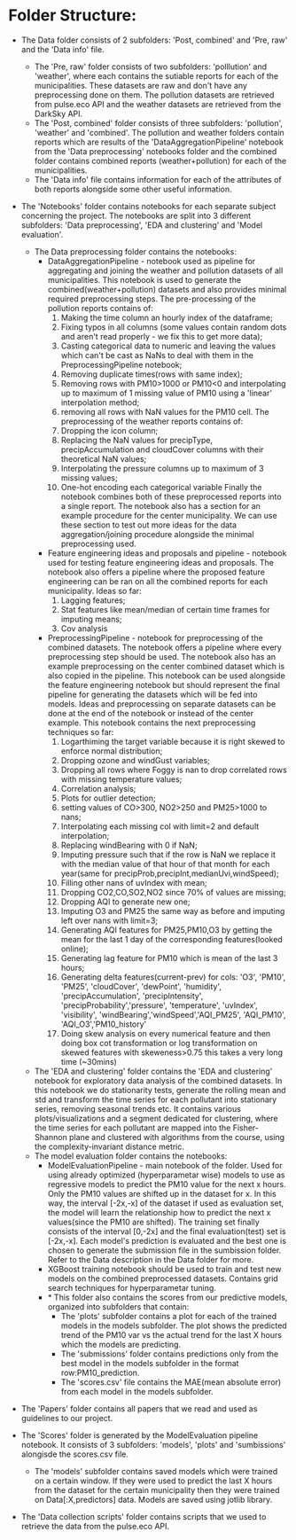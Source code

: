 # Folder Structure:

- The Data folder consists of 2 subfolders: 'Post, combined' and 'Pre, raw' and the 'Data info' file.
    - The 'Pre, raw' folder consists of two subfolders: 'polllution' and 'weather', where each contains the sutiable reports for each of the municipalities. These datasets are raw and don't have any preprocessing done on them. The pollution datasets are retrieved from pulse.eco API and the weather datasets are retrieved from the DarkSky API.
    - The 'Post, combined' folder consists of three subfolders: 'pollution', 'weather' and 'combined'. The pollution and weather folders contain reports which are results of the 'DataAggregationPipeline' notebook from the 'Data preprocessing' notebooks folder and the combined folder contains combined reports (weather+pollution) for each of the municipalities.
    - The 'Data info' file contains information for each of the attributes of both reports alongside some other useful information.
- The 'Notebooks' folder contains notebooks for each separate subject concerning the project. The notebooks are split into 3 different subfolders: 'Data preprocessing', 'EDA and clustering' and 'Model evaluation'.
    - The Data preprocessing folder contains the notebooks:
	    - DataAggregationPipeline - notebook used as pipeline for aggregating and joining the weather and pollution datasets of all municipalities. This notebook is used to generate the combined(weather+pollution) datasets and also provides minimal required preprocessing steps. The pre-processing of the pollution reports contains of:
            1. Making the time column an hourly index of the dataframe; 
            1. Fixing typos in all columns (some values contain random dots and aren't read properly - we fix this to get more data);
            1. Casting categorical data to numeric and leaving the values which can't be cast as NaNs to deal with them in the PreprocessingPipeline notebook;
            1. Removing duplicate times(rows with same index);
            1. Removing rows with PM10>1000 or PM10<0 and interpolating up to maximum of 1 missing value of PM10 using a 'linear' interpolation method; 
            1. removing all rows with NaN values for the PM10 cell. 
            The preprocessing of the weather reports contains of: 
            1. Dropping the icon column; 
            1. Replacing the NaN values for precipType, precipAccumulation and cloudCover columns with their theoretical NaN values;
            1. Interpolating the pressure columns up to maximum of 3 missing values;
            1. One-hot encoding each categorical variable
            Finally the notebook combines both of these preprocessed reports into a single report. The notebook also has a section for an example procedure	for the center municipality. We can use these section to test out more ideas for the data aggregation/joining procedure alongside the minimal preprocessing used.
	    - Feature engineering ideas and proposals and pipeline - notebook used for testing feature engineering ideas and proposals. The notebook also offers a pipeline	where the proposed feature engineering can be ran on all the combined reports for each municipality. Ideas so far:
            1. Lagging features;
            1. Stat features like mean/median of certain time frames for imputing means;
            1. Cov analysis
	    - PreprocessingPipeline - notebook for preprocessing of the combined datasets. The notebook offers a pipeline where every preprocessing step should be used. The notebook also has an example preprocessing on the center combined dataset which is also copied in the pipeline. This notebook can be used alongside the feature engineering notebook but should represent the final pipeline for generating the datasets which will be fed into models. Ideas and preprocessing on separate datasets can be done at the end of the  notebook or instead of the center example.	This notebook contains the next preprocessing techniques so far:
            1. Logarthiming the target variable because it is right skewed to enforce normal distribution; 
            1. Dropping ozone and windGust variables; 
            1. Dropping all rows where Foggy is nan to drop correlated rows with missing temperature values; 
            1. Correlation analysis;
            1. Plots for outlier detection; 
            1. setting values of CO>300, NO2>250 and PM25>1000 to nans;
            1. Interpolating each missing col with limit=2 and default interpolation;
            1. Replacing windBearing with 0 if NaN;
            1. Imputing pressure such that if the row is NaN we replace it with the median value of that hour of that month for each year(same for precipProb,precipInt,medianUvi,windSpeed);
            1. Filling other nans of uvIndex with mean;
            1. Dropping CO2,CO,SO2,NO2 since 70% of values are missing;
            1. Dropping AQI to generate new one;
            1. Imputing O3 and PM25 the same way as before and imputing left over nans with limit=3;
            1. Generating AQI features for PM25,PM10,O3 by getting the mean for the last 1 day of the corresponding features(looked online);
            1. Generating lag feature for PM10 which is mean of the last 3 hours;
            1. Generating delta features(current-prev) for cols: 'O3', 'PM10', 'PM25', 'cloudCover', 'dewPoint', 'humidity', 'precipAccumulation', 'precipIntensity', 'precipProbability','pressure', 'temperature', 'uvIndex', 'visibility', 'windBearing','windSpeed','AQI_PM25', 'AQI_PM10', 'AQI_O3','PM10_history'
            1. Doing skew analysis on every numerical feature and then doing box cot transformation or log transformation on skewed features with skeweness>0.75
            this takes a very long time (~30mins)
    - The 'EDA and clustering' folder contains the 'EDA and clustering' notebook for exploratory data analysis of the combined datasets. In this notebook we do stationarity tests, generate the rolling mean and std and transform the time series for each pollutant into stationary series, removing seasonal trends etc. It contains various plots/visualizations and a segment dedicated for clustering, where the time series for each pollutant are mapped into the Fisher-Shannon plane and clustered with algorithms from the course, using the complexity-invariant distance metric.
    - The model evaluation folder contains the notebooks:
        - ModelEvaluationPipeline - main notebook of the folder. Used for using already optimized (hyperparametar wise) models to use as regressive models to predict the PM10 value for the next x hours. Only the PM10 values are shifted up in the dataset for x. In this way, the interval [-2x,-x] of the dataset if used as evaluation set, the model will learn the relationship how to predict the next x values(since the PM10 are shifted). The training set finally consists of the interval [0,-2x] and the final evaluation(test) set is [-2x,-x]. Each model's prediction is evaluated and the best one is chosen to generate the submission file in the sumbission folder. Refer to the Data description in the Data folder for more. 
        - XGBoost training notebook should be used to train and test new models on the combined preprocessed datasets. Contains grid search techniques for hyperparametar tuning.
        - \* This folder also contains the scores from our predictive models, organized into subfolders that contain:
            - The 'plots' subfolder contains a plot for each of the trained models in the models subfolder. The plot shows the predicted trend of the PM10 var vs the actual trend for the last X hours which the models are predicting.
            - The 'submissions' folder contains predictions only from the best model in the models subfolder in the format row:PM10_prediction.
            - The 'scores.csv' file contains the MAE(mean absolute error) from each model in the models subfolder.
- The 'Papers' folder contains all papers that we read and used as guidelines to our project.
- The 'Scores' folder is generated by the ModelEvaluation pipeline notebook. It consists of 3 subfolders: 'models', 'plots' and 'sumbissions' alongisde the scores.csv file. 
    - The 'models' subfolder contains saved models which were trained on a certain window. If they were used to predict the last X hours from the dataset for the certain municipality then they were trained on Data[:X,predictors] data. Models are saved using jotlib library.

- The 'Data collection scripts' folder contains scripts that we used to retrieve the data from the pulse.eco API.

